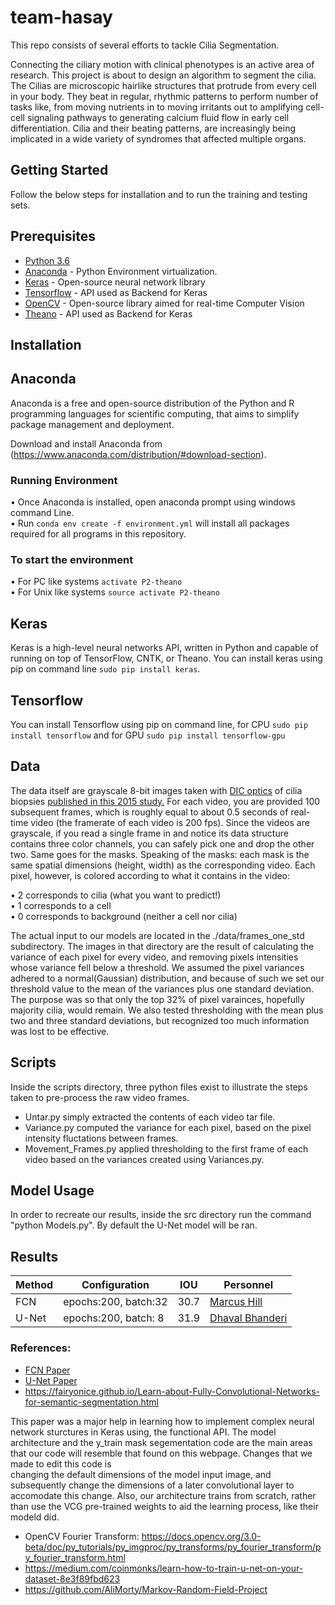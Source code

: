# team-hasay

This repo consists of several efforts to tackle Cilia Segmentation. 

Connecting the ciliary motion with clinical phenotypes is an active area of research. This project is about to design an algorithm to segment the cilia. The Cilias are microscopic hairlike structures that protrude from every cell in your body. They beat in regular, rhythmic patterns to perform number of tasks like, from moving nutrients in to moving irritants out to amplifying cell-cell signaling pathways to generating calcium fluid flow in early cell differentiation. Cilia and their beating patterns, are increasingly being implicated in a wide variety of syndromes that affected multiple organs.

## Getting Started

Follow the below steps for installation and to run the training and testing sets.

## Prerequisites

- [Python 3.6](https://www.python.org/downloads/release/python-360/)
- [Anaconda](https://www.anaconda.com/) - Python Environment virtualization.
- [Keras](https://keras.io/#installation) - Open-source neural network library
- [Tensorflow](https://www.tensorflow.org/) - API used as Backend for Keras
- [OpenCV](https://opencv.org/) - Open-source library aimed for real-time Computer Vision
- [Theano](http://www.deeplearning.net/software/theano/) - API used as Backend for Keras

## Installation

## Anaconda 

Anaconda is a free and open-source distribution of the Python and R programming languages for scientific computing, that aims to simplify package management and deployment.

Download and install Anaconda from (https://www.anaconda.com/distribution/#download-section). 

### Running Environment

•	Once Anaconda is installed, open anaconda prompt using windows command Line.\
•	Run ```conda env create -f environment.yml``` will install all packages required for all programs in this repository.

### To start the environment 

•	For PC like systems ```activate P2-theano```\
•	For Unix like systems ```source activate P2-theano```

## Keras 

Keras is a high-level neural networks API, written in Python and capable of running on top of TensorFlow, CNTK, or Theano. You can install keras using pip on command line ```sudo pip install keras```.

## Tensorflow 

You can install Tensorflow using pip on command line, for CPU ```sudo pip install tensorflow``` and for GPU ```sudo pip install tensorflow-gpu```

## Data 

The data itself are grayscale 8-bit images taken with [DIC optics](https://en.wikipedia.org/wiki/Differential_interference_contrast_microscopy) of cilia biopsies [published in this 2015 study.](http://stm.sciencemag.org/content/7/299/299ra124) For each video, you are provided 100 subsequent frames, which is roughly equal to about 0.5 seconds of real-time video (the framerate of each video is 200 fps). Since the videos are grayscale, if you read a single frame in and notice its data structure contains three color channels, you can safely pick one and drop the other two. Same goes for the masks. Speaking of the masks: each mask is the same spatial dimensions (height, width) as the corresponding video. Each pixel, however, is colored according to what it contains in the video:

•	2 corresponds to cilia (what you want to predict!)\
•	1 corresponds to a cell\
•	0 corresponds to background (neither a cell nor cilia)

The actual input to our models are located in the ./data/frames_one_std subdirectory. The images in that directory are the result of
calculating the variance of each pixel for every video, and removing pixels intensities whose variance fell below a threshold. 
We assumed the pixel variances adhered to a normal(Gaussian) distribution, and because of such we set our threshold value to the mean 
of the variances plus one standard deviation. The purpose was so that only the top 32% of pixel varainces, hopefully majority cilia,
would remain. We also tested thresholding with the mean plus two and three standard deviations, but recognized too much information
was lost to be effective.

## Scripts
Inside the scripts directory, three python files exist to illustrate the steps taken to pre-process the raw video frames.

- Untar.py simply extracted the contents of each video tar file.
- Variance.py  computed the variance for each pixel, based on the pixel intensity fluctations between frames.
- Movement_Frames.py applied thresholding to the first frame of each video based on the variances created using Variances.py.

## Model Usage
In order to recreate our results, inside the src directory run the command "python Models.py". By default the U-Net model will be
ran.

## Results 

| Method |     Configuration    |   IOU    |     Personnel    |
|--------|----------------------|----------|------------------|
|  FCN   | epochs:200, batch:32 |   30.7   | [Marcus Hill](https://github.com/Tallcus)    |
|  U-Net | epochs:200, batch: 8 |   31.9   | [Dhaval Bhanderi](https://github.com/dvlbhanderi)|

### References:

- [FCN Paper](https://people.eecs.berkeley.edu/~jonlong/long_shelhamer_fcn.pdf)
- [U-Net Paper](https://arxiv.org/pdf/1505.04597.pdf)
- https://fairyonice.github.io/Learn-about-Fully-Convolutional-Networks-for-semantic-segmentation.html

This paper was a major help in learning how to implement complex neural network sturctures in Keras using,
the functional API. The model architecture and the y_train mask segementation code are the main areas that
our code will resemble that found on this webpage. Changes that we made to edit this code is  
changing the default dimensions of the model input image, and subsequently change the dimensions of a later
convolutional layer to accomodate this change. Also, our architecture trains from scratch, rather than use
the VCG pre-trained weights to aid the learning process, like their modeld did.

- OpenCV Fourier Transform: https://docs.opencv.org/3.0-beta/doc/py_tutorials/py_imgproc/py_transforms/py_fourier_transform/py_fourier_transform.html
- https://medium.com/coinmonks/learn-how-to-train-u-net-on-your-dataset-8e3f89fbd623
- https://github.com/AliMorty/Markov-Random-Field-Project
